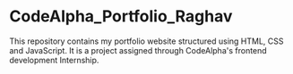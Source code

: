 # CodeAlpha_Portfolio_Raghav
This repository contains my portfolio website structured using HTML, CSS and JavaScript. It is a project assigned through CodeAlpha's frontend development Internship.
